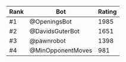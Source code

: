 Rank|Bot|Rating
---|---|---
#1|@OpeningsBot|1985
#2|@DavidsGuterBot|1651
#3|@pawnrobot|1398
#4|@MinOpponentMoves|981
